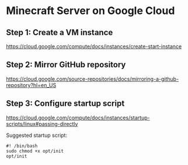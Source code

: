 Minecraft Server on Google Cloud
================================

Step 1: Create a VM instance
--------------------------------

https://cloud.google.com/compute/docs/instances/create-start-instance

Step 2: Mirror GitHub repository
--------------------------------

https://cloud.google.com/source-repositories/docs/mirroring-a-github-repository?hl=en_US

Step 3: Configure startup script
--------------------------------

https://cloud.google.com/compute/docs/instances/startup-scripts/linux#passing-directly

Suggested startup script:

`#! /bin/bash`  
`sudo chmod +x opt/init`  
`opt/init`

